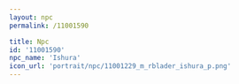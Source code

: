 ```yaml
---
layout: npc
permalink: /11001590

title: Npc
id: '11001590'
npc_name: 'Ishura'
icon_url: 'portrait/npc/11001229_m_rblader_ishura_p.png'
---
```

